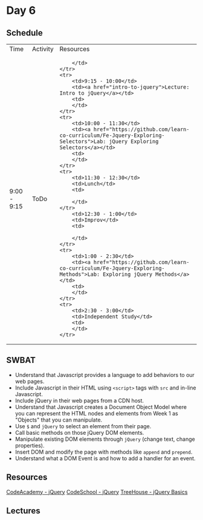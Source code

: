 # Day 6

## Schedule

<table>
    <tr>
        <td>Time</td>
        <td>Activity</td>
        <td>Resources</td>
    </tr>
    <tr>
        <td>9:00 - 9:15</td>
        <td>ToDo</td>
        <td>
            
        </td>
    </tr>
    <tr>
        <td>9:15 - 10:00</td>
        <td><a href="intro-to-jquery">Lecture: Intro to jQuery</a></td>
        <td>
        </td>
    </tr>
    <tr>
        <td>10:00 - 11:30</td>
        <td><a href="https://github.com/learn-co-curriculum/Fe-Jquery-Exploring-Selectors">Lab: jQuery Exploring Selectors</a></td>
        <td>
        </td>
    </tr>
    <tr>
        <td>11:30 - 12:30</td>
        <td>Lunch</td>
        <td>
            
        </td>
    </tr>
        <td>12:30 - 1:00</td>
        <td>Improv</td>
        <td>
            
        </td>
    </tr>
    <tr>
        <td>1:00 - 2:30</td>
        <td><a href="https://github.com/learn-co-curriculum/Fe-Jquery-Exploring-Methods">Lab: Exploring jQuery Methods</a></td>
        <td>
        </td>
    </tr>
    <tr>
        <td>2:30 - 3:00</td>
        <td>Independent Study</td>
        <td>
        </td>
    </tr>
</table>

## SWBAT 

+ Understand that Javascript provides a language to add behaviors to our web pages.
+ Include Javascript in their HTML using `<script>` tags with `src` and in-line Javascript.
+ Include jQuery in their web pages from a CDN host.
+ Understand that Javascript creates a Document Object Model where you can represent the HTML nodes and elements from Week 1 as "Objects" that you can manipulate.
+ Use `$` and `jQuery` to select an element from their page.
+ Call basic methods on those jQuery DOM elements.
+ Manipulate existing DOM elements through `jQuery` (change text, change properties).
+ Insert DOM and modify the page with methods like `append` and `prepend`.
+ Understand what a DOM Event is and how to add a handler for an event.

## Resources

[CodeAcademy - jQuery](http://www.codecademy.com/en/tracks/jquery)
[CodeSchool - jQuery](http://try.jquery.com/)
[TreeHouse - jQuery Basics](http://teamtreehouse.com/library/jquery-basics)

## Lectures
